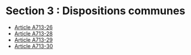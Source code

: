 # Section 3 :  Dispositions communes

- [Article A713-26](article-a713-26.md)
- [Article A713-28](article-a713-28.md)
- [Article A713-29](article-a713-29.md)
- [Article A713-30](article-a713-30.md)
